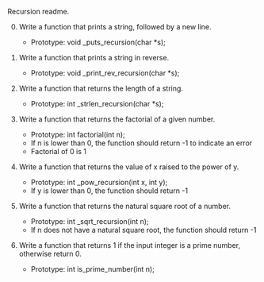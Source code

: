 Recursion readme.

0. Write a function that prints a string, followed by a new line.
	* Prototype: void _puts_recursion(char *s);

1. Write a function that prints a string in reverse.
	* Prototype: void _print_rev_recursion(char *s);

2. Write a function that returns the length of a string.
	* Prototype: int _strlen_recursion(char *s);

3. Write a function that returns the factorial of a given number.
	* Prototype: int factorial(int n);
	* If n is lower than 0, the function should return -1 to indicate an error
	* Factorial of 0 is 1


4. Write a function that returns the value of x raised to the power of y.
	* Prototype: int _pow_recursion(int x, int y);
	* If y is lower than 0, the function should return -1

5. Write a function that returns the natural square root of a number.
	* Prototype: int _sqrt_recursion(int n);
	* If n does not have a natural square root, the function should return -1

6. Write a function that returns 1 if the input integer is a prime number, otherwise return 0.
	* Prototype: int is_prime_number(int n);
